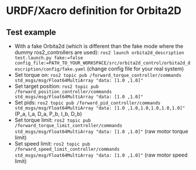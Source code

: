 # URDF/Xacro definition for Orbita2D

## Test example
- With a fake Orbita2d (which is different than the fake mode where the dummy ros2_controllers are used): ``ros2 launch orbita2d_description test.launch.py fake:=false config_file:=PATH_TO_YOUR_WORKSPACE/src/orbita2d_control/orbita2d_description/config/fake.yaml`` (change config file for your real system)
- Set torque on: ``ros2 topic pub /forward_torque_controller/commands std_msgs/msg/Float64MultiArray "data: [1.0 ,1.0]"``
- Set target position: ``ros2 topic pub /forward_position_controller/commands std_msgs/msg/Float64MultiArray "data: [1.0 ,1.0]"``
- Set pids: ``ros2 topic pub /forward_pid_controller/commands std_msgs/msg/Float64MultiArray "data: [1.0 ,1.0,1.0,1.0,1.0,1.0]"`` (P_a, I_a, D_a, P_b, I_b, D_b)
- Set torque limit: ``ros2 topic pub /forward_torque_limit_controller/commands std_msgs/msg/Float64MultiArray "data: [1.0 ,1.0]"`` (raw motor torque limit)
- Set speed limit: ``ros2 topic pub /forward_speed_limit_controller/commands std_msgs/msg/Float64MultiArray "data: [1.0 ,1.0]"`` (raw motor speed limit)
